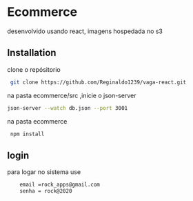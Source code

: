# Ecommerce

desenvolvido usando react,
imagens hospedada no s3

## Installation

clone o repósitorio

```bash
 git clone https://github.com/Reginaldo1239/vaga-react.git

```
na pasta ecommerce/src ,inicie o json-server
```bash
json-server --watch db.json --port 3001

```

na pasta ecommerce
```bash
 npm install

```

## login
para logar no sistema use 
```bash
    email =rock_apps@gmail.com 
    senha = rock@2020
```